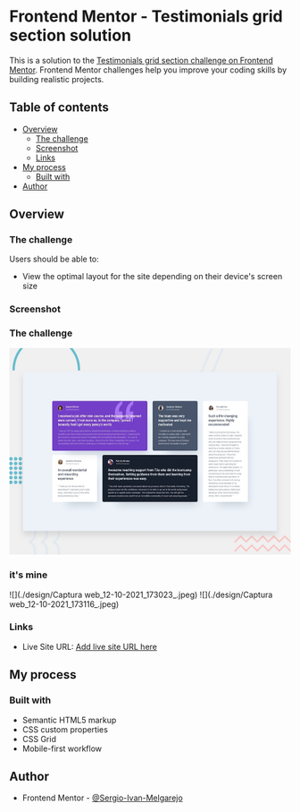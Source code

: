 # Frontend Mentor - Testimonials grid section solution

This is a solution to the [Testimonials grid section challenge on Frontend Mentor](https://www.frontendmentor.io/challenges/testimonials-grid-section-Nnw6J7Un7). Frontend Mentor challenges help you improve your coding skills by building realistic projects. 

## Table of contents

- [Overview](#overview)
  - [The challenge](#the-challenge)
  - [Screenshot](#screenshot)
  - [Links](#links)
- [My process](#my-process)
  - [Built with](#built-with)
- [Author](#author)

## Overview

### The challenge

Users should be able to:

- View the optimal layout for the site depending on their device's screen size

### Screenshot

### The challenge
![](./design/desktop-preview.jpg)

### it's mine
![](./design/Captura web_12-10-2021_173023_.jpeg)
![](./design/Captura web_12-10-2021_173116_.jpeg)

### Links

- Live Site URL: [Add live site URL here](https://sergio-ivan-melgarejo.github.io/Front-Mentor-01/)


## My process

### Built with

- Semantic HTML5 markup
- CSS custom properties
- CSS Grid
- Mobile-first workflow


## Author

- Frontend Mentor - [@Sergio-Ivan-Melgarejo](https://www.frontendmentor.io/profile/Sergio-Ivan-Melgarejo)
